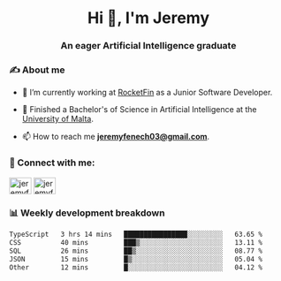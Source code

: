 <h1 align="center">Hi 👋, I'm Jeremy</h1>
<h3 align="center">An eager Artificial Intelligence graduate</h3>

<h3 align="left">✍ About me</h3>

- 🔭 I’m currently working at [RocketFin](https://rocketfin.co) as a Junior Software Developer.

- 🌱 Finished a Bachelor's of Science in Artificial Intelligence at the [University of Malta](https://www.linkedin.com/school/university-of-malta/).

- 📫 How to reach me **jeremyfenech03@gmail.com**.

<h3 align="left">🔗 Connect with me:</h3>
<p align="left">
<a href="https://linkedin.com/in/jeremyfenech" target="blank"><img align="center" src="https://raw.githubusercontent.com/rahuldkjain/github-profile-readme-generator/master/src/images/icons/Social/linked-in-alt.svg" alt="jeremyfenech" height="30" width="40" /></a>
<a href="https://www.leetcode.com/jeremyfen" target="blank"><img align="center" src="https://raw.githubusercontent.com/rahuldkjain/github-profile-readme-generator/master/src/images/icons/Social/leet-code.svg" alt="jeremyfen" height="30" width="40" /></a>
</p>


<h3 align="left">📊 Weekly development breakdown</h3>

<!--START_SECTION:waka-->

```txt
TypeScript   3 hrs 14 mins   ████████████████░░░░░░░░░   63.65 %
CSS          40 mins         ███▒░░░░░░░░░░░░░░░░░░░░░   13.11 %
SQL          26 mins         ██▒░░░░░░░░░░░░░░░░░░░░░░   08.77 %
JSON         15 mins         █▒░░░░░░░░░░░░░░░░░░░░░░░   05.04 %
Other        12 mins         █░░░░░░░░░░░░░░░░░░░░░░░░   04.12 %
```

<!--END_SECTION:waka-->
